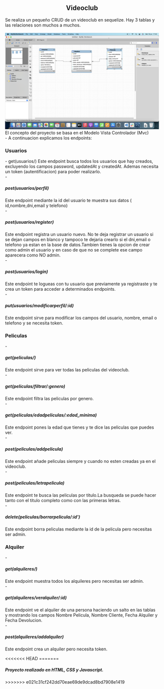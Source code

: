 <p align="center">
</p>
<h2 align="center">Videoclub</h2>
<p>Se realiza un pequeño CRUD de un videoclub en sequelize. Hay 3 tablas y las relaciones son muchos a muchos.<br>
<br>
<img src="/img/relaciones.png"><br>
El concepto del proyecto se basa en el Modelo Vista Controlador (Mvc)<br>
- A continuacion explicamos los endpoints:<br>
<h3><p>Usuarios</p></h3>
- get(usuarios/) Este endpoint busca todos los usuarios que hay creados, excluyendo los campos password, updatedAt y createdAt. Ademas necesita un token (autentificacion) para poder realizarlo.<br>
- <h5>post(usuarios/perfil)</h5> Este endpoint mediante la id del usuario te muestra sus datos ( id,nombre,dni,email y telefono)<br>
- <h5>post(usuarios/register)</h5> Este endpoint registra un usuario nuevo. No te deja registrar un usuario si se dejan campos en blanco y tampoco te dejaria crearlo si el dni,email o telefono ya estan en la base de datos.Tambien tienes la opcion de crear como admin el usuario y en caso de que no se complete ese campo aparecera como NO admin.<br>
- <h5>post(usuarios/login)</h5> Este endpoint te logueas con tu usuario que previamente ya registraste y te crea un token para acceder a determinados endpoints.<br>
- <h5>put(usuarios/modificarperfil/:id)</h5> Este endpoint sirve para modificar los campos del usuario, nombre, email o telefono y se necesita token.<br>
<h3>Peliculas</h3>
- <h5>get(peliculas/)</h5> Este endpoint sirve para ver todas las peliculas del videoclub.<br>
- <h5>get(peliculas/filtrar/:genero)</h5> Este endpoint filtra las peliculas por genero.<br>
- <h5>get(peliculas/edadpeliculas/:edad_minima)</h5> Este endpoint pones la edad que tienes y te dice las peliculas que puedes ver.<br>
- <h5>post(peliculas/addpelicula)</h5> Este endpoint añade peliculas siempre y cuando no esten creadas ya en el videoclub.<br>
- <h5>post(peliculas/letrapelicula)</h5>Este endpoint te busca las peliculas por titulo.La busqueda se puede hacer tanto con el titulo completo como con las primeras letras.<br>
- <h5>delete(peliculas/borrarpelicula/:id')</h5> Este endpoint borra peliculas mediante la id de la pelicula pero necesitas ser admin.<br>
<h3>Alquiler</h3>
- <h5>get(alquileres/)</h5>Este endpoint muestra todos los alquileres pero necesitas ser admin.<br>
- <h5>get(alquileres/veralquiler/:id)</h5>Este endpoint ve el alquiler de una persona haciendo un salto en las tablas y mostrando los campos Nombre Pelicula, Nombre Cliente, Fecha Alquiler y Fecha Devolucion.<br>
- <h5>post(alquileres/addalquiler)</h5>Este endpoint crea un alquiler pero necesita token.<br>
</p>
<<<<<<< HEAD
=======
<h5><p>Proyecto realizado en HTML, CSS y Javascript.</p></h5>
>>>>>>> e021c31cf242dd70eae69de9dcad8bd7908e1419
